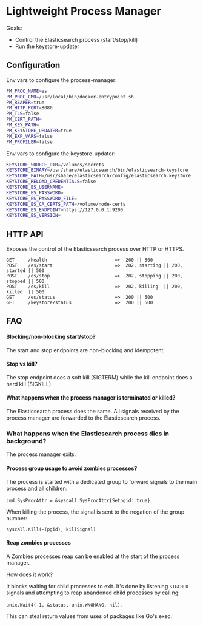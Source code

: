 # Lightweight Process Manager

Goals:
- Control the Elasticsearch process (start/stop/kill)
- Run the keystore-updater

## Configuration

Env vars to configure the process-manager:

```bash
PM_PROC_NAME=es
PM_PROC_CMD=/usr/local/bin/docker-entrypoint.sh
PM_REAPER=true
PM_HTTP_PORT=8080
PM_TLS=false
PM_CERT_PATH=
PM_KEY_PATH=
PM_KEYSTORE_UPDATER=true
PM_EXP_VARS=false
PM_PROFILER=false

```

Env vars to configure the keystore-updater:

```bash
KEYSTORE_SOURCE_DIR=/volumes/secrets
KEYSTORE_BINARY=/usr/share/elasticsearch/bin/elasticsearch-keystore
KEYSTORE_PATH=/usr/share/elasticsearch/config/elasticsearch.keystore
KEYSTORE_RELOAD_CREDENTIALS=false
KEYSTORE_ES_USERNAME=
KEYSTORE_ES_PASSWORD=
KEYSTORE_ES_PASSWORD_FILE=
KEYSTORE_ES_CA_CERTS_PATH=/volume/node-certs
KEYSTORE_ES_ENDPOINT=https://127.0.0.1:9200
KEYSTORE_ES_VERSION=
```

## HTTP API

Exposes the control of the Elasticsearch process over HTTP or HTTPS.

```
GET     /health                         =>  200 || 500
POST    /es/start                       =>  202, starting || 200, started || 500
POST    /es/stop                        =>  202, stopping || 200, stopped || 500
POST    /es/kill                        =>  202, killing  || 200, killed  || 500
GET     /es/status                      =>  200 || 500
GET     /keystore/status                =>  200 || 500
```

## FAQ

#### Blocking/non-blocking start/stop?

The start and stop endpoints are non-blocking and idempotent.

#### Stop vs kill?

The stop endpoint does a soft kill (SIGTERM) while the kill endpoint does a hard kill (SIGKILL).

#### What happens when the process manager is terminated or killed?

The Elasticsearch process does the same.
All signals received by the process manager are forwarded to the Elasticsearch process. 

### What happens when the Elasticsearch process dies in background?

The process manager exits.

#### Process group usage to avoid zombies processes?

The process is started with a dedicated group to forward signals to the main process and all children:

`cmd.SysProcAttr = &syscall.SysProcAttr{Setpgid: true}`.

When killing the process, the signal is sent to the negation of the group number:

`syscall.Kill(-(pgid), killSignal)`

#### Reap zombies processes

A Zombies processes reap can be enabled at the start of the process manager.

How does it work?

It blocks waiting for child processes to exit. It's done by listening `SIGCHLD` signals and 
attempting to reap abandoned child processes by calling:

`unix.Wait4(-1, &status, unix.WNOHANG, nil)`.

This can steal return values from uses of packages like Go's exec.

